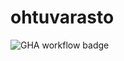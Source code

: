 # ohtuvarasto

![GHA workflow badge](https://github.com/hujatsu/ohtuvarasto/workflows/CI/badge.svg)
